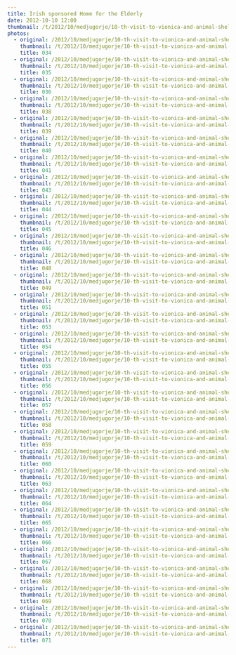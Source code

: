 ```yaml
---
title: Irish sponsored Home for the Elderly
date: 2012-10-10 12:00
thumbnail: /t/2012/10/medjugorje/10-th-visit-to-vionica-and-animal-shelter/irish-sponsored-home-for-the-elderly/034.jpg
photos:
  - original: /2012/10/medjugorje/10-th-visit-to-vionica-and-animal-shelter/irish-sponsored-home-for-the-elderly/034.jpg
    thumbnail: /t/2012/10/medjugorje/10-th-visit-to-vionica-and-animal-shelter/irish-sponsored-home-for-the-elderly/034.jpg
    title: 034
  - original: /2012/10/medjugorje/10-th-visit-to-vionica-and-animal-shelter/irish-sponsored-home-for-the-elderly/035.jpg
    thumbnail: /t/2012/10/medjugorje/10-th-visit-to-vionica-and-animal-shelter/irish-sponsored-home-for-the-elderly/035.jpg
    title: 035
  - original: /2012/10/medjugorje/10-th-visit-to-vionica-and-animal-shelter/irish-sponsored-home-for-the-elderly/036.jpg
    thumbnail: /t/2012/10/medjugorje/10-th-visit-to-vionica-and-animal-shelter/irish-sponsored-home-for-the-elderly/036.jpg
    title: 036
  - original: /2012/10/medjugorje/10-th-visit-to-vionica-and-animal-shelter/irish-sponsored-home-for-the-elderly/038.jpg
    thumbnail: /t/2012/10/medjugorje/10-th-visit-to-vionica-and-animal-shelter/irish-sponsored-home-for-the-elderly/038.jpg
    title: 038
  - original: /2012/10/medjugorje/10-th-visit-to-vionica-and-animal-shelter/irish-sponsored-home-for-the-elderly/039.jpg
    thumbnail: /t/2012/10/medjugorje/10-th-visit-to-vionica-and-animal-shelter/irish-sponsored-home-for-the-elderly/039.jpg
    title: 039
  - original: /2012/10/medjugorje/10-th-visit-to-vionica-and-animal-shelter/irish-sponsored-home-for-the-elderly/040.jpg
    thumbnail: /t/2012/10/medjugorje/10-th-visit-to-vionica-and-animal-shelter/irish-sponsored-home-for-the-elderly/040.jpg
    title: 040
  - original: /2012/10/medjugorje/10-th-visit-to-vionica-and-animal-shelter/irish-sponsored-home-for-the-elderly/041.jpg
    thumbnail: /t/2012/10/medjugorje/10-th-visit-to-vionica-and-animal-shelter/irish-sponsored-home-for-the-elderly/041.jpg
    title: 041
  - original: /2012/10/medjugorje/10-th-visit-to-vionica-and-animal-shelter/irish-sponsored-home-for-the-elderly/043.jpg
    thumbnail: /t/2012/10/medjugorje/10-th-visit-to-vionica-and-animal-shelter/irish-sponsored-home-for-the-elderly/043.jpg
    title: 043
  - original: /2012/10/medjugorje/10-th-visit-to-vionica-and-animal-shelter/irish-sponsored-home-for-the-elderly/044.jpg
    thumbnail: /t/2012/10/medjugorje/10-th-visit-to-vionica-and-animal-shelter/irish-sponsored-home-for-the-elderly/044.jpg
    title: 044
  - original: /2012/10/medjugorje/10-th-visit-to-vionica-and-animal-shelter/irish-sponsored-home-for-the-elderly/045.jpg
    thumbnail: /t/2012/10/medjugorje/10-th-visit-to-vionica-and-animal-shelter/irish-sponsored-home-for-the-elderly/045.jpg
    title: 045
  - original: /2012/10/medjugorje/10-th-visit-to-vionica-and-animal-shelter/irish-sponsored-home-for-the-elderly/046.jpg
    thumbnail: /t/2012/10/medjugorje/10-th-visit-to-vionica-and-animal-shelter/irish-sponsored-home-for-the-elderly/046.jpg
    title: 046
  - original: /2012/10/medjugorje/10-th-visit-to-vionica-and-animal-shelter/irish-sponsored-home-for-the-elderly/048.jpg
    thumbnail: /t/2012/10/medjugorje/10-th-visit-to-vionica-and-animal-shelter/irish-sponsored-home-for-the-elderly/048.jpg
    title: 048
  - original: /2012/10/medjugorje/10-th-visit-to-vionica-and-animal-shelter/irish-sponsored-home-for-the-elderly/049.jpg
    thumbnail: /t/2012/10/medjugorje/10-th-visit-to-vionica-and-animal-shelter/irish-sponsored-home-for-the-elderly/049.jpg
    title: 049
  - original: /2012/10/medjugorje/10-th-visit-to-vionica-and-animal-shelter/irish-sponsored-home-for-the-elderly/051.jpg
    thumbnail: /t/2012/10/medjugorje/10-th-visit-to-vionica-and-animal-shelter/irish-sponsored-home-for-the-elderly/051.jpg
    title: 051
  - original: /2012/10/medjugorje/10-th-visit-to-vionica-and-animal-shelter/irish-sponsored-home-for-the-elderly/053.jpg
    thumbnail: /t/2012/10/medjugorje/10-th-visit-to-vionica-and-animal-shelter/irish-sponsored-home-for-the-elderly/053.jpg
    title: 053
  - original: /2012/10/medjugorje/10-th-visit-to-vionica-and-animal-shelter/irish-sponsored-home-for-the-elderly/054.jpg
    thumbnail: /t/2012/10/medjugorje/10-th-visit-to-vionica-and-animal-shelter/irish-sponsored-home-for-the-elderly/054.jpg
    title: 054
  - original: /2012/10/medjugorje/10-th-visit-to-vionica-and-animal-shelter/irish-sponsored-home-for-the-elderly/055.jpg
    thumbnail: /t/2012/10/medjugorje/10-th-visit-to-vionica-and-animal-shelter/irish-sponsored-home-for-the-elderly/055.jpg
    title: 055
  - original: /2012/10/medjugorje/10-th-visit-to-vionica-and-animal-shelter/irish-sponsored-home-for-the-elderly/056.jpg
    thumbnail: /t/2012/10/medjugorje/10-th-visit-to-vionica-and-animal-shelter/irish-sponsored-home-for-the-elderly/056.jpg
    title: 056
  - original: /2012/10/medjugorje/10-th-visit-to-vionica-and-animal-shelter/irish-sponsored-home-for-the-elderly/057.jpg
    thumbnail: /t/2012/10/medjugorje/10-th-visit-to-vionica-and-animal-shelter/irish-sponsored-home-for-the-elderly/057.jpg
    title: 057
  - original: /2012/10/medjugorje/10-th-visit-to-vionica-and-animal-shelter/irish-sponsored-home-for-the-elderly/058.jpg
    thumbnail: /t/2012/10/medjugorje/10-th-visit-to-vionica-and-animal-shelter/irish-sponsored-home-for-the-elderly/058.jpg
    title: 058
  - original: /2012/10/medjugorje/10-th-visit-to-vionica-and-animal-shelter/irish-sponsored-home-for-the-elderly/059.jpg
    thumbnail: /t/2012/10/medjugorje/10-th-visit-to-vionica-and-animal-shelter/irish-sponsored-home-for-the-elderly/059.jpg
    title: 059
  - original: /2012/10/medjugorje/10-th-visit-to-vionica-and-animal-shelter/irish-sponsored-home-for-the-elderly/060.jpg
    thumbnail: /t/2012/10/medjugorje/10-th-visit-to-vionica-and-animal-shelter/irish-sponsored-home-for-the-elderly/060.jpg
    title: 060
  - original: /2012/10/medjugorje/10-th-visit-to-vionica-and-animal-shelter/irish-sponsored-home-for-the-elderly/063.jpg
    thumbnail: /t/2012/10/medjugorje/10-th-visit-to-vionica-and-animal-shelter/irish-sponsored-home-for-the-elderly/063.jpg
    title: 063
  - original: /2012/10/medjugorje/10-th-visit-to-vionica-and-animal-shelter/irish-sponsored-home-for-the-elderly/064.jpg
    thumbnail: /t/2012/10/medjugorje/10-th-visit-to-vionica-and-animal-shelter/irish-sponsored-home-for-the-elderly/064.jpg
    title: 064
  - original: /2012/10/medjugorje/10-th-visit-to-vionica-and-animal-shelter/irish-sponsored-home-for-the-elderly/065.jpg
    thumbnail: /t/2012/10/medjugorje/10-th-visit-to-vionica-and-animal-shelter/irish-sponsored-home-for-the-elderly/065.jpg
    title: 065
  - original: /2012/10/medjugorje/10-th-visit-to-vionica-and-animal-shelter/irish-sponsored-home-for-the-elderly/066.jpg
    thumbnail: /t/2012/10/medjugorje/10-th-visit-to-vionica-and-animal-shelter/irish-sponsored-home-for-the-elderly/066.jpg
    title: 066
  - original: /2012/10/medjugorje/10-th-visit-to-vionica-and-animal-shelter/irish-sponsored-home-for-the-elderly/067.jpg
    thumbnail: /t/2012/10/medjugorje/10-th-visit-to-vionica-and-animal-shelter/irish-sponsored-home-for-the-elderly/067.jpg
    title: 067
  - original: /2012/10/medjugorje/10-th-visit-to-vionica-and-animal-shelter/irish-sponsored-home-for-the-elderly/068.jpg
    thumbnail: /t/2012/10/medjugorje/10-th-visit-to-vionica-and-animal-shelter/irish-sponsored-home-for-the-elderly/068.jpg
    title: 068
  - original: /2012/10/medjugorje/10-th-visit-to-vionica-and-animal-shelter/irish-sponsored-home-for-the-elderly/069.jpg
    thumbnail: /t/2012/10/medjugorje/10-th-visit-to-vionica-and-animal-shelter/irish-sponsored-home-for-the-elderly/069.jpg
    title: 069
  - original: /2012/10/medjugorje/10-th-visit-to-vionica-and-animal-shelter/irish-sponsored-home-for-the-elderly/070.jpg
    thumbnail: /t/2012/10/medjugorje/10-th-visit-to-vionica-and-animal-shelter/irish-sponsored-home-for-the-elderly/070.jpg
    title: 070
  - original: /2012/10/medjugorje/10-th-visit-to-vionica-and-animal-shelter/irish-sponsored-home-for-the-elderly/071.jpg
    thumbnail: /t/2012/10/medjugorje/10-th-visit-to-vionica-and-animal-shelter/irish-sponsored-home-for-the-elderly/071.jpg
    title: 071
---
```

